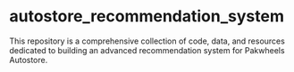 # autostore_recommendation_system
This repository is a comprehensive collection of code, data, and resources dedicated to building an advanced recommendation system for Pakwheels Autostore.
